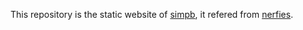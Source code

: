This repository is the static website of [simpb](https://github.com/nullmax-vision/SimPB), it refered from [nerfies](https://nerfies.github.io/).
